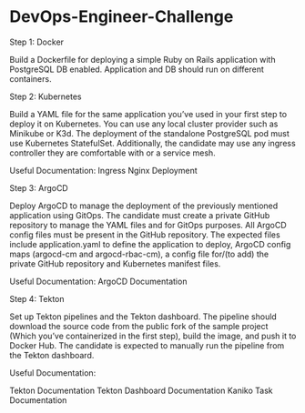 # DevOps-Engineer-Challenge

Step 1: Docker

Build a Dockerfile for deploying a simple Ruby on Rails application with PostgreSQL DB enabled. Application and DB should run on different containers.

Step 2: Kubernetes

Build a YAML file for the same application you’ve used in your first step to deploy it on Kubernetes. You can use any local cluster provider such as Minikube or K3d. The deployment of the standalone PostgreSQL pod must use Kubernetes StatefulSet. Additionally, the candidate may use any ingress controller they are comfortable with or a service mesh.

Useful Documentation: Ingress Nginx Deployment

Step 3: ArgoCD

Deploy ArgoCD to manage the deployment of the previously mentioned application using GitOps. The candidate must create a private GitHub repository to manage the YAML files and for GitOps purposes. All ArgoCD config files must be present in the GitHub repository. The expected files include application.yaml to define the application to deploy, ArgoCD config maps (argocd-cm and argocd-rbac-cm), a config file for/(to add) the private GitHub repository and Kubernetes manifest files.

Useful Documentation: ArgoCD Documentation

Step 4: Tekton

Set up Tekton pipelines and the Tekton dashboard. The pipeline should download the source code from the public fork of the sample project (Which you’ve containerized in the first step), build the image, and push it to Docker Hub. The candidate is expected to manually run the pipeline from the Tekton dashboard.

Useful Documentation:

Tekton Documentation
Tekton Dashboard Documentation
Kaniko Task Documentation